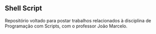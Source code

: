 ## Shell Script
Repositório voltado para postar trabalhos relacionados à disciplina de Programação com Scripts, com o professor João Marcelo.

